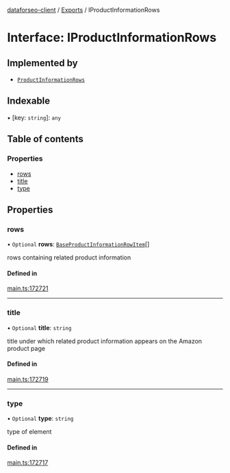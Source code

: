 [dataforseo-client](../README.md) / [Exports](../modules.md) / IProductInformationRows

# Interface: IProductInformationRows

## Implemented by

- [`ProductInformationRows`](../classes/ProductInformationRows.md)

## Indexable

▪ [key: `string`]: `any`

## Table of contents

### Properties

- [rows](IProductInformationRows.md#rows)
- [title](IProductInformationRows.md#title)
- [type](IProductInformationRows.md#type)

## Properties

### rows

• `Optional` **rows**: [`BaseProductInformationRowItem`](../classes/BaseProductInformationRowItem.md)[]

rows containing related product information

#### Defined in

[main.ts:172721](https://github.com/dataforseo/TypeScriptClient/blob/7ca1aa4/main.ts#L172721)

___

### title

• `Optional` **title**: `string`

title under which related product information appears on the Amazon product page

#### Defined in

[main.ts:172719](https://github.com/dataforseo/TypeScriptClient/blob/7ca1aa4/main.ts#L172719)

___

### type

• `Optional` **type**: `string`

type of element

#### Defined in

[main.ts:172717](https://github.com/dataforseo/TypeScriptClient/blob/7ca1aa4/main.ts#L172717)
